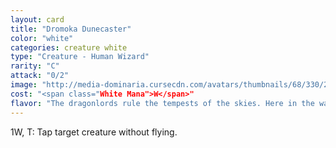 ```yaml
---
layout: card
title: "Dromoka Dunecaster"
color: "white"
categories: creature white
type: "Creature - Human Wizard"
rarity: "C"
attack: "0/2"
image: "http://media-dominaria.cursecdn.com/avatars/thumbnails/68/330/200/283/635618415648781943.png"
cost: "<span class="White Mana">W</span>"
flavor: "The dragonlords rule the tempests of the skies. Here in the wastes, the storms are my to command.&quot;"
---
```


<span class="Colorless Mana">1</span><span class="White Mana">W</span>, <span class="tip mana-icon mana-t" title="Tap">T</span>: Tap target creature without flying.
